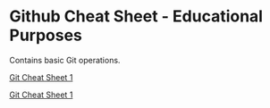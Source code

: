 # Github Cheat Sheet - Educational Purposes

Contains basic Git operations.

[Git Cheat Sheet 1](./git-cheat-sheet1.png)

[Git Cheat Sheet 1](./git-cheat-sheet2.png)
